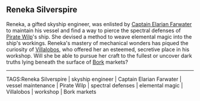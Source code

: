 ## Reneka Silverspire

Reneka, a gifted skyship engineer, was enlisted by [Captain Elarian Farwater](../People/Captain_Elarian_Farwater.md) to maintain his vessel and find a way to pierce the spectral defenses of [Pirate Wilp](../People/Pirate_Wilp.md)'s ship. She devised a method to weave elemental magic into the ship's workings. Reneka's mastery of mechanical wonders has piqued the curiosity of [Villalobos](../People/Villalobos.md), who offered her an esteemed, secretive place in his workshop. Will she be able to pursue her craft to the fullest or uncover dark truths lying beneath the surface of [Bork](../Places/Bork.md) markets?


---

TAGS:Reneka Silverspire | skyship engineer | Captain Elarian Farwater | vessel maintenance | Pirate Wilp | spectral defenses | elemental magic | Villalobos | workshop | Bork markets
